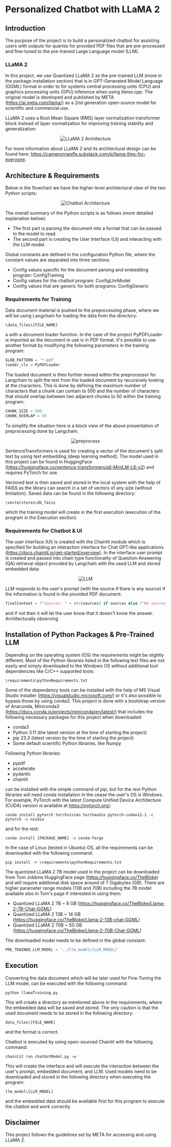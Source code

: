 # Personalized Chatbot with LLaMA 2

## Introduction

The purpose of the project is to build a personalized chatbot for assisting users with outputs for queries for provided PDF files that are pre-processed and fine-tuned to the pre-trained Large Language model (LLM).

### LLaMA 2

In this project, we use Quantized LLaMA 2 as the pre-trained LLM (more in the package installation section) that is in GPT-Generated Model Language (GGML) format in order to for systems central processing units (CPU) and graphics processing units (GPU) inference when using $llama.cpp$. The original model is developed and published by META (https://ai.meta.com/llama/) as a 2nd generation open-source model for scientific and commercial use.

LLaMA 2 uses a Root Mean Square (RMS) layer normalization transformer block instead of layer normalization for improving training stability and generalization:

<center>

![LLaMA 2 Architecture](images/LLaMA2.png)

</center>

For more information about LLaMA 2 and its architectural design can be found here: https://cameronrwolfe.substack.com/p/llama-llms-for-everyone.


## Architecture & Requirements

Below is the flowchart we have the higher-level architectural view of the two Python scripts:

<center>

![Chatbot Architecture](images/llama2_DraftDesign.png)

</center>

The overall summary of the Python scripts is as follows (more detailed explanation below):
- The first part is parsing the document into a format that can be passed to the model to read.
- The second part is creating the User Interface (UI) and interacting with the LLM model.

Global constants are defined in the configuration Python file, where the constant values are separated into three sections:
- Config values specific for the document parsing and embedding program: ConfigTraining
- Config values for the chatbot program: ConfigLlmModel
- Config values that are generic for both programs: ConfigGeneric

### Requirements for Training

Data document material is pushed to the preprocessing phase, where we will be using Langchain for loading the data from the directory:

```
\data_files\[FILE_NAME]
```

a with a document loader function. In the case of the project PyPDFLoader is imported as the document in use is in PDF format. It's possible to use another format by modifying the following parameters in the training program:

```Python
GLOB_PATTERN = '*.pdf'
loader_cls = PyPDFLoader
```

The loaded document is then further moved within the preprocessor for Langchain to split the text from the loaded document by recursively looking at the characters. This is done by defining the maximum number of characters that a chunk can contain to 500 and the number of characters that should overlap between two adjacent chunks to 50 within the training program:

```Python
CHUNK_SIZE = 500
CHUNK_OVERLAP = 50
```

To simplify the situation here is a block view of the above presentation of preprocessing done by Langchain:

<center>

![preprocess](images/preprocess.png)

</center>

SentenceTransformers is used for creating a vector of the document's split text by using text embedding (deep learning method). The model used in this project can be found in HuggingFace (https://huggingface.co/sentence-transformers/all-MiniLM-L6-v2) and requires PyTorch for use.

Vectored text is then saved and stored in the local system with the help of FAISS as the library can search in a set of vectors of any size (without limitation). Saved data can be found in the following directory:

```
\vectorstores\db_faiss
```

which the training model will create in the first execution (execution of the program in the Execution section).

### Requirements for Chatbot & UI

The user interface (UI) is created with the Chainlit module which is specified for building an interaction interface for Chat GPT-like applications (https://docs.chainlit.io/get-started/overview). In the interface user prompt is created and passed into chain type functionality of Question-Answering (QA) retrieval object provided by Langchain with the used LLM and stored embedded data:

<center>

![LLM](images/llm_design.png)

</center>

LLM responds to the user's prompt (with the source if there is any source) if the information is found in the provided PDF document:

```Python
finalContent = f"Sources: " + str(sources) if sources else f"No sources found for the answer!"
```

and if not then it will let the user know that it doesn't know the answer. Architecturally observing

## Installation of Python Packages & Pre-Trained LLM

Depending on the operating system (OS) the requirements might be slightly different. Most of the Python libraries listed in the following text files are not easily and simply downloaded to the Windows OS without additional tool dependencies like C/C++ supported tools:

```
\requirements\pythonRequirements.txt
```

Some of the dependency tools can be installed with the help of MS Visual Studio installer (https://visualstudio.microsoft.com/) or it's also possible to bypass those by using conda3. This project is done with a bootstrap version of Anaconda, Miniconda3 (https://docs.conda.io/projects/miniconda/en/latest/) that includes the following necessary packages for this project when downloaded:

- conda3
- Python 3.11 (the latest version at the time of starting the project)
- pip 23.3 (latest version by the time of starting the project)
- Some default scientific Python libraries, like Numpy

Following Python libraries:

- pypdf
- accelerate
- pydantic
- chainlit

can be installed with the simple command of $pip$, but for the rest Python libraries will need conda installation in the cease the user's OS is Windows. For example, PyTorch with the latest Compute Unified Device Architecture (CUDA) version is available at https://pytorch.org/:

```
conda install pytorch torchvision torchaudio pytorch-cuda=12.1 -c pytorch -c nvidia
```

and for the rest:

```
conda install [PACKAGE_NAME] -c conda-forge
```

In the case of Linux (tested in Ubuntu) OS, all the requirements can be downloaded with the following command:

```
pip install -r \requirements\pythonRequirements.txt
```

The quantized LLaMA 2 7B model used in the project can be downloaded from Tom Jobbins HuggingFace page (https://huggingface.co/TheBloke) and will require additional disk space around of 7 Gigabytes (GB). There are higher parameter range models (13B and 70B) including the 7B model available also in Tom's page if interested in using them:

- Quantized LLaMA 2 7B ~ 8 GB (https://huggingface.co/TheBloke/Llama-2-7B-Chat-GGML)
- Quantized LLaMA 2 13B ~ 14 GB (https://huggingface.co/TheBloke/Llama-2-13B-chat-GGML)
- Quantized LLaMA 2 70B ~ 50 GB (https://huggingface.co/TheBloke/Llama-2-70B-Chat-GGML)

The downloaded model needs to be defined in the global constant:

```Python
PRE_TRAINED_LLM_MODEL = '../llm_model/[LLM_MODEL]'
```

## Execution

Converting the data document which will be later used for Fine-Tuning the LLM model, can be executed with the following command:

```
python llamaTraining.py
```

This will create a directory as mentioned above in the requirements, where the embedded data will be saved and stored. The only caution is that the used document needs to be stored in the following directory:

```
data_files\[FILE_NAME]
```

and the format is correct.

Chatbot is executed by using open-sourced Chainlit with the following command:

```
chainlit run chatbotModel.py -w
```

This will create the interface and will execute the interaction between the user's prompt, embedded document, and LLM. Used models need to be downloaded and stored in the following directory when executing the program:

```
llm_model\[LLM_MODEL]
```

and the embedded data should be available first for this program to execute the chatbot and work correctly.


## Disclaimer

This project follows the guidelines set by META for accessing and using LLaMA 2.
